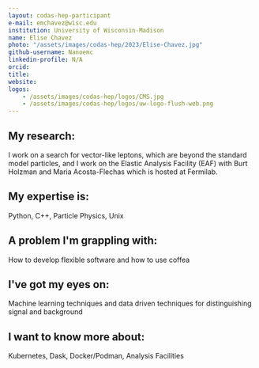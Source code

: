 ```yaml
---
layout: codas-hep-participant
e-mail: emchavez@wisc.edu
institution: University of Wisconsin-Madison
name: Elise Chavez
photo: "/assets/images/codas-hep/2023/Elise-Chavez.jpg"
github-username: Nanoemc
linkedin-profile: N/A
orcid:
title:
website:
logos:
    - /assets/images/codas-hep/logos/CMS.jpg
    - /assets/images/codas-hep/logos/uw-logo-flush-web.png
---
```


## My research:
I work on a search for vector-like leptons, which are beyond the standard model particles, and I work on the Elastic Analysis Facility (EAF) with Burt Holzman and Maria Acosta-Flechas which is hosted at Fermilab.

## My expertise is:
Python, C++, Particle Physics, Unix

## A problem I'm grappling with:
How to develop flexible software and how to use coffea

## I've got my eyes on:
Machine learning techniques and data driven techniques for distinguishing signal and background

## I want to know more about:
Kubernetes, Dask, Docker/Podman, Analysis Facilities
